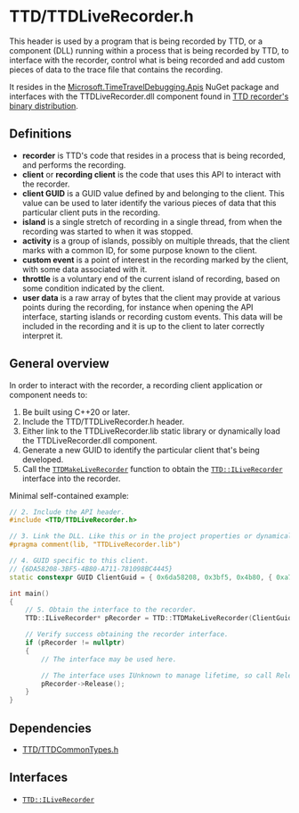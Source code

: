 # TTD/TTDLiveRecorder.h

This header is used by a program that is being recorded by TTD, or a component (DLL) running within a process
that is being recorded by TTD, to interface with the recorder, control what is being recorded and add custom
pieces of data to the trace file that contains the recording.

It resides in the [Microsoft.TimeTravelDebugging.Apis](../Microsoft.TimeTravelDebugging.Apis.md) NuGet package
and interfaces with the TTDLiveRecorder.dll component found in [TTD recorder's binary distribution](https://learn.microsoft.com/windows-hardware/drivers/debuggercmds/time-travel-debugging-ttd-exe-command-line-util#how-to-download-and-install-the-ttdexe-command-line-utility-offline-method).

## Definitions

- **recorder** is TTD's code that resides in a process that is being recorded, and performs the recording.
- **client** or **recording client** is the code that uses this API to interact with the recorder.
- **client GUID** is a GUID value defined by and belonging to the client. This value can be used to later identify
  the various pieces of data that this particular client puts in the recording.
- **island** is a single stretch of recording in a single thread, from when the recording was started
  to when it was stopped.
- **activity** is a group of islands, possibly on multiple threads, that the client marks with a common ID,
  for some purpose known to the client.
- **custom event** is a point of interest in the recording marked by the client, with some data associated with it.
- **throttle** is a voluntary end of the current island of recording, based on some condition indicated by the client.
- **user data** is a raw array of bytes that the client may provide at various points during the recording,
  for instance when opening the API interface, starting islands or recording custom events.
  This data will be included in the recording and it is up to the client to later correctly interpret it.

## General overview

In order to interact with the recorder, a recording client application or component needs to:

1. Be built using C++20 or later.
2. Include the TTD/TTDLiveRecorder.h header.
3. Either link to the TTDLiveRecorder.lib static library or dynamically load the TTDLiveRecorder.dll component.
4. Generate a new GUID to identify the particular client that's being developed.
5. Call the [`TTDMakeLiveRecorder`](function-TTDMakeLiveRecorder.md) function to obtain
   the [`TTD::ILiveRecorder`](interface-ILiveRecorder.md) interface into the recorder.

Minimal self-contained example:

```C++
// 2. Include the API header.
#include <TTD/TTDLiveRecorder.h>

// 3. Link the DLL. Like this or in the project properties or dynamically with LoadLibrary and GetProcAddress.
#pragma comment(lib, "TTDLiveRecorder.lib")

// 4. GUID specific to this client.
// {6DA58208-3BF5-4B80-A711-781098BC4445}
static constexpr GUID ClientGuid = { 0x6da58208, 0x3bf5, 0x4b80, { 0xa7, 0x11, 0x78, 0x10, 0x98, 0xbc, 0x44, 0x45 } };

int main()
{
    // 5. Obtain the interface to the recorder.
    TTD::ILiveRecorder* pRecorder = TTD::TTDMakeLiveRecorder(ClientGuid, nullptr, 0);

    // Verify success obtaining the recorder interface.
    if (pRecorder != nullptr)
    {
        // The interface may be used here.

        // The interface uses IUnknown to manage lifetime, so call Release() when you're done with it.
        pRecorder->Release();
    }
}
```

## Dependencies

- [TTD/TTDCommonTypes.h](../TTDCommonTypes.h/README.md)

## Interfaces

- [`TTD::ILiveRecorder`](interface-ILiveRecorder.md)
